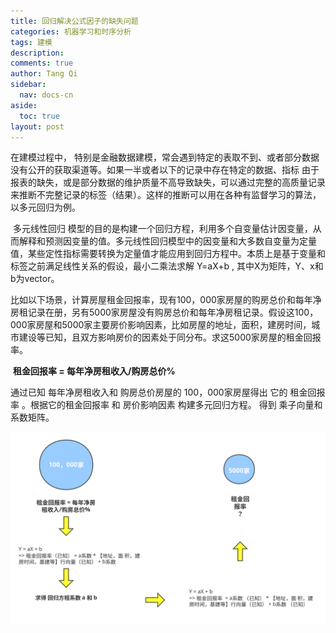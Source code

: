 ```yaml
---
title: 回归解决公式因子的缺失问题
categories: 机器学习和时序分析
tags: 建模
description: 
comments: true
author: Tang Qi
sidebar:
  nav: docs-cn
aside:
  toc: true
layout: post
---
```




在建模过程中， 特别是金融数据建模，常会遇到特定的表取不到、或者部分数据没有公开的获取渠道等。如果一半或者以下的记录中存在特定的数据、指标 由于报表的缺失，或是部分数据的维护质量不高导致缺失，可以通过完整的高质量记录 来推断不完整记录的标签（结果）。这样的推断可以用在各种有监督学习的算法，以多元回归为例。

<!--more-->

​	多元线性回归 模型的目的是构建一个回归方程，利用多个自变量估计因变量，从而解释和预测因变量的值。多元线性回归模型中的因变量和大多数自变量为定量值，某些定性指标需要转换为定量值才能应用到回归方程中。本质上是基于变量和标签之前满足线性关系的假设，最小二乘法求解 Y=aX+b , 其中X为矩阵，Y、x和b为vector。

​	比如以下场景，计算房屋租金回报率，现有100，000家房屋的购房总价和每年净房租记录在册，另有5000家房屋没有购房总价和每年净房租记录。假设这100，000家房屋和5000家主要房价影响因素，比如房屋的地址，面积，建房时间，城市建设等已知，且双方影响房价的因素处于同分布。求这5000家房屋的租金回报率。


​																**租金回报率 = 每年净房租收入/购房总价%**


通过已知 每年净房租收入和 购房总价房屋的 100，000家房屋得出 它的 租金回报率 。根据它的租金回报率 和 房价影响因素 构建多元回归方程。 得到 乘子向量和系数矩阵。

![Genetic algorithm](https://github.com/iqgnat/iqgnat.github.io/raw/master/assets/images/2020-07-19-Multiple%20Regression.md/processforMR.svg)









 












